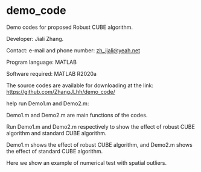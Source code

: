 # demo_code
Demo codes for proposed Robust CUBE algorithm.

Developer: Jiali Zhang.

Contact: e-mail and phone number: zh_jiali@yeah.net

Program language: MATLAB

Software required: MATLAB R2020a

The source codes are available for downloading at the link: https://github.com/ZhangJLhh/demo_code/

help run Demo1.m and Demo2.m:

Demo1.m and Demo2.m are main functions of the codes.

Run Demo1.m and Demo2.m respectively to show the effect of robust CUBE algorithm and standard CUBE algorithm.

Demo1.m shows the effect of robust CUBE algorithm, and Demo2.m shows the effect of standard CUBE algorithm.

Here we show an example of numerical test with spatial outliers. 
